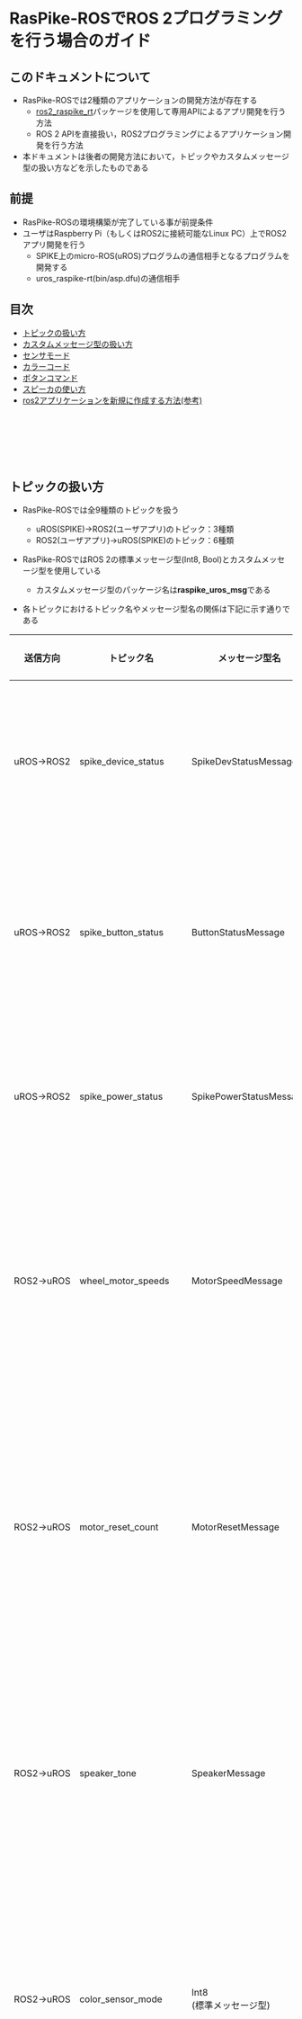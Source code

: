 # RasPike-ROSでROS 2プログラミングを行う場合のガイド

## このドキュメントについて
- RasPike-ROSでは2種類のアプリケーションの開発方法が存在する
    - [ros2_raspike_rt](./ros2_raspike_rt)パッケージを使用して専用APIによるアプリ開発を行う方法
    - ROS 2 APIを直接扱い，ROS2プログラミングによるアプリケーション開発を行う方法
- 本ドキュメントは後者の開発方法において，トピックやカスタムメッセージ型の扱い方などを示したものである

## 前提
- RasPike-ROSの環境構築が完了している事が前提条件
- ユーザはRaspberry Pi（もしくはROS2に接続可能なLinux PC）上でROS2アプリ開発を行う
    - SPIKE上のmicro-ROS(uROS)プログラムの通信相手となるプログラムを開発する
    - uros_raspike-rt(bin/asp.dfu)の通信相手

## 目次
- [トピックの扱い方](#トピックの扱い方)
- [カスタムメッセージ型の扱い方](#カスタムメッセージ型の扱い方)
- [センサモード](#センサモード)
- [カラーコード](#カラーコード)
- [ボタンコマンド](#ボタンコマンド)
- [スピーカの使い方](#スピーカの使い方)
- [ros2アプリケーションを新規に作成する方法(参考)](#参考ros2アプリケーションを新規に作成する方法)

<br>
<br>
<br>
<br>
<br>


## トピックの扱い方
- RasPike-ROSでは全9種類のトピックを扱う
    - uROS(SPIKE)→ROS2(ユーザアプリ)のトピック：3種類
    - ROS2(ユーザアプリ)→uROS(SPIKE)のトピック：6種類

- RasPike-ROSではROS 2の標準メッセージ型(Int8, Bool)とカスタムメッセージ型を使用している
    - カスタムメッセージ型のパッケージ名は**raspike_uros_msg**である

- 各トピックにおけるトピック名やメッセージ型名の関係は下記に示す通りである

|送信方向|トピック名|メッセージ型名|QoS|トピックの概要|
|---|---|---|---|---|
|uROS→ROS2|spike_device_status|SpikeDevStatusMessage|best-effort|・センサ値やエンコーダ値等を格納する<br>・10ms周期でパブリッシュされる|
|uROS→ROS2|spike_button_status|ButtonStatusMessage|best-effort|・Hub内蔵ボタンの押下情報を格納する<br>・押下状態が変化した時にパブリッシュされる|
|uROS→ROS2|spike_power_status|SpikePowerStatusMessage|best-effort|・Hub内蔵バッテリーの情報を格納する<br>・100ms周期で送信される|
|ROS2→uROS|wheel_motor_speeds|MotorSpeedMessage|best-effort|・各モータに対する回転速度や停止の指令値を格納する<br>・ユーザが必要に応じてパブリッシュを行う|
|ROS2→uROS|motor_reset_count|MotorResetMessage|reliable|・各モータに対するエンコーダ値のリセット指令値を格納する<br>・エンコーダ値をリセットしたい時にユーザがパブリッシュを行う|
|ROS2→uROS|speaker_tone|SpeakerMessage|reliable|・Hub内蔵スピーカへの指令値を格納する<br>・スピーカを使用したい時にユーザがパブリッシュを行う|
|ROS2→uROS|color_sensor_mode|Int8<br>(標準メッセージ型)|best-effort|・カラーセンサモード(後述)の指令値を格納する<br>・モードを変更したい場合にユーザがパブリッシュを行う|
|ROS2→uROS|ultrasonic_sensor_mode|Int8<br>(標準メッセージ型)|reliable|・距離センサモード(後述)の指令値を格納する<br>・モードを変更したい場合にユーザがパブリッシュを行う|
|ROS2→uROS|imu_init|Bool<br>(標準メッセージ型)|reliable|・imuの初期化指令値を格納する<br>・リセットが必要な時にユーザがパブリッシュを行う|

- ユーザは上記のトピックを扱ってSPIKE側に指令を出す
    - トピックのQoSは表に記したものに揃える必要がある
    - ユーザはuROS→ROS2のトピックの受信処理と，ROS2→uROSのトピックの送信処理を記述する
        - uROS(SPIKE)からサブスクライブしたセンサ値を元にアクチュエータへの指令値を計算し，指令値をパブリッシュする
    - 記述例は[後述](#カスタムメッセージ型の使用例)

### パブリッシャ・サブスクライバの初期化記述例
- ユーザアプリ（Python）における全トピックのパブリッシャ・サブスクライバの初期化記述を以下に示す
    ```
    from rclpy.qos import QoSProfile    # インポート

    def __init__(self):
        qos_profile = QoSProfile(depth=10, reliability=2)   # BEST_EFFORTの設定のため
        
        # パブリッシャーの生成
        create_publisher(MotorSpeedMessage, "wheel_motor_speeds", qos_profile)
        create_publisher(MotorResetMessage, "motor_reset_count", 10)
        create_publisher(SpeakerMessage, "speaker_tone", 10)
        create_publisher(Int8, "color_sensor_mode", qos_profile)
        create_publisher(Int8, "ultrasonic_sensor_mode", 10)
        create_publisher(Bool, "imu_init", 10)

        # サブスクライバーの生成
        create_subscription(SpikeDevStatusMessage, "spike_device_status", [コールバック], qos_profile)
        create_subscription(ButtonStatusMessage, "spike_button_status", [コールバック], qos_profile)
        create_subscription(SpikePowerStatusMessage, "spike_power_status", [コールバック], qos_profile)
    ```
<br>
<br>

## カスタムメッセージ型の扱い方
- メッセージ型定義ファイルは[raspike_uros_msg/msg](./raspike_uros_msg/msg)にある
    - 使用方法はROS 2の一般的な方法と同じ
    - メッセージ型内の各変数の役割は[カスタムメッセージ型の仕様表](#カスタムメッセージ型の仕様表)に示す通り

- メッセージ型をアプリケーション側でインポートする
    - 下記の[カスタムメッセージ型の仕様表](#カスタムメッセージ型の仕様表)で示したメッセージ型をインポートする
    - Pythonでの記述例
    ```
    from std_msgs.msg import Int8
    from std_msgs.msg import Bool
    from raspike_uros_msg.msg import MotorSpeedMessage
    from raspike_uros_msg.msg import MotorResetMessage
    from raspike_uros_msg.msg import SpeakerMessage
    from raspike_uros_msg.msg import SpikeDevStatusMessage
    from raspike_uros_msg.msg import ButtonStatusMessage
    from raspike_uros_msg.msg import SpikePowerStatusMessage
    ```

### カスタムメッセージ型の仕様表
- SPIKE(uRPS) → rasberryPi(ROS 2)<BR>
![to_rpi_message](./img/to_rpi_msg_contents.png)

- rasberryPi(ROS 2) → SPIKE(uROS) <BR>
![to_spike_message](./img/to_spike_msg_contents.png)

### カスタムメッセージ型の使用例
- モータの回転速度を指定(Python)
    ```
    def __init__(self):
        # パブリッシャーの生成
        self.motor_speed_publisher = self.create_publisher(MotorSpeedMessage, "wheel_motor_speeds", qos_profile)
    
    def timer_on_tick(self):    # 周期関数
       # メッセージの生成
        motor_speed = MotorSpeedMessage()

        motor_speed.right_motor_speed = 50
        motor_speed.left_motor_speed = 50
        motor_speed.arm_motor_speed = 0
        # メッセージのパブリッシュ
        self.motor_speed_publisher.publish(motor_speed) 
    ```

- Hun内蔵バッテリー情報の取得
    ```
    def __init__(self):
        self.rev_hub_volt = 0
        self.rev_hub_current = 0

        # サブスクライバの生成
        self.hub_status_subscription = self.create_subscription(SpikePowerStatusMessage, "spike_power_status", self.hub_status_on_subscribe, qos_profile)

    def hub_status_on_subscribe(self, hub_status):  # サブスクライバコールバック関数
        self.rev_hub_volt = hub_status.voltage
        self.rev_hub_current = hub_status.current
    ```

<br>
<br>

## センサモード
- カラーセンサセンサと距離センサはモードを切り替えると取得値の種類が変化する
    - カラーセンサ：全4モード
    - 距離センサ：全2モード
- センサモードの切り替えには若干の時間がかかるため，切り替わりが完了したことをユーザ側で確認する必要がある
    - トピック「spike_device_status」に含まれる下記の変数が，それぞれ現在のセンサモードを格納している
        - カラーセンサ：color_mode_id
        - 距離センサ：ultrasonic_mode_id

- 各モードの内容とカスタムメッセージ型の変数に格納される情報の詳細を以下に示す
    - カラーセンサ

    |モード|取得データ|メッセージ型とデータ内容の関係|
    |---|---|---|
    |0|無し（初期状態）|---|
    |1|ambient値|send_color_value_1=ambient値<br>send_color_value_2=0<br>send_color_value_3=0|
    |2|カラーコード（後述）|send_color_value_1=カラーコード<br>send_color_value_2=0<br>send_color_value_3=0|
    |3|reflection値|send_color_value_1=reflection値<br>send_color_value_2=0<br>send_color_value_3=0|
    |4|RGB値|send_color_value_1=R<br>send_color_value_2=G<br>send_color_value_3=B|

    - 距離センサ

    |モード|取得データ|メッセージ型とデータ内容の関係|
    |---|---|---|
    |0|無し（初期状態）|---|    
    |1|距離|ultrasonic_sensor=距離|    
    |2|presemce値|ultrasonic_sensor=presemce値|

<br>
<br>

## カラーコード
- カラーコードの対応表を以下に示す

|color code|color|
|---|---|
|0|NONE|
|1|RED|
|2|YELLOW|
|3|GREEN|
|4|BLUE|
|5|WHILE|
|6|BRACK|
|-2|err|

<br>
<br>

## ボタンコマンド
- ボタンの押下状態を示すコマンドを以下に示す
    - コマンド値は加算方式
    - LEFTとRIGHTを同時に押す→3 (``0b00000011``)

|button|code|
|---|---|
|LEFT|+1 (``0b00000001``)|
|RIGHT|+2 (``0b00000010``)|
|CENTER|+16 (``0b00010000``)|

- bluetoothボタン
    - ButtonStatusMessageのtouch_sensorに2048が入る


<br>
<br>

## スピーカの使い方
- 駆動時間は10ms単位で指定（``duration``）
- トーンは10段階で指定する
- 使用例 : [go_straight_pubsub.cpp](./sample/go_straight_cpp/src/go_straight_pubsub.cpp/#L60-L61)

|set value|tone|
|---|---|
|1|C4|
|2|D4|
|3|E4|
|4|F4|
|5|G4|
|6|A4|
|7|B4|
|8|C5|
|9|D5|
|10|E5|


## 参考：ROS2アプリケーションを新規に作成する方法
1. 下記のコマンドでROS2パッケージを新規作成
    ```bash
    $ cd ~/ros2_ws/src
    $ ros2 pkg create --build-type ament_python [パッケージ名] --dependencies rclpy
    ```

1. setpu.pyを以下のように編集
    ```
    entry_points={
        'console_scripts': [
            '[ノード名] = [パッケージ名].[ノード名]:main'
            '[ノード名] = [パッケージ名].[ノード名]:main'
        ],
    },
    ```

1. アプリケーションを作成する
    - ファイルを作成
        ```bash
        $ cd src/[パッケージ名]/[パッケージ名]
        $ touch [ノード名].py
        ```
    - `[ノード名].py`に処理を記述
        - lt_sample_node.pyの中身をコピーする場合はノード名(lt_sample_node)を変更する
            ```
            class linetracerNode(Node):
                # 初期化
                def __init__(self):
                    super().__init__("[ノード名]")
            ```

1. ビルド・セットアップ・実行
    - 下記のコマンドを実行
    ```
    $ cd ~/ros2_ws
    $ colcon build
    $ . install/setup.bash
    $ ros2 run [パッケージ名] [ノード名]
    ```